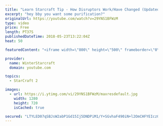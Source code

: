 ```yaml
---
title: "Learn Starcraft Tip - How Disruptors Work/Have Changed (Updated Patch 4.0 2018)"
excerpt: "hey bby you want some purification?"
originalUrl: https://youtube.com/watch?v=29YNS1BFWzM
type: video
price: Free
length: PT37S
publishedDateTime: 2018-05-23T13:22:04Z
heat: 50

featuredContent: "<iframe width=\"800\" height=\"500\" frameborder=\"0\" src=\"https://www.youtube.com/embed/29YNS1BFWzM\" allow=\"accelerometer; autoplay; encrypted-media; gyroscope; picture-in-picture\" allowfullscreen></iframe>"

provider:
  name: WinterStarcraft
  domain: youtube.com

topics:
  - StarCraft 2

images:
  - url: https://i.ytimg.com/vi/29YNS1BFWzM/maxresdefault.jpg
    width: 1280
    height: 720
    isCached: true

secured: "LTYLED07qSBJsW2abP1Gd15Ij5DNDPiM1/Y+SGvhaF490iN+l2OmCHFYEIcz0CeRw66mRzBhuuKdodueZJNKf/dKIhHFUT4FnkWyV4O/3cDPLEPb72mTE4iUzAwktCBNgxJ93WS/1KTslFR48zTugiBNMj+6hyLSaKK2V6A8Kshka4Wdx9q1Q4HRHg4pPtwTTD0Za9jXyYF9lXh8/lgI7gE+XmcddHh7rO3p6dlqEVp19tmYoBIgLvvjMF7mCs1EXelBKkTdCVy9H734FQNzbSpb5ixwmOGV2BfW/TLuHbMvDsKkL0li6j+3EInb/jmk8E0ZcZGddEtcaUxb3lcwaWKwgiXjdRJiQIA+BNveaD48KcawcBXaM5leLg0iObg1O3Vn+orIWW1ooo2iOIi76fv6owj9aX1kutZ3UQUth4U=;tHcVwnjzDq4BbvT4jElWbQ=="
---
```


